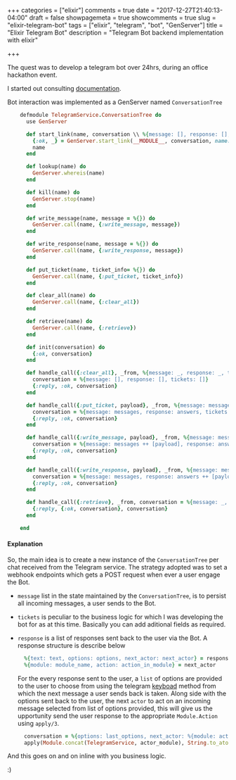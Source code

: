 +++
categories = ["elixir"]
comments = true
date = "2017-12-27T21:40:13-04:00"
draft = false
showpagemeta = true
showcomments = true
slug = "elixir-telegram-bot"
tags = ["elixir", "telegram", "bot", "GenServer"]
title = "Elixir Telegram Bot"
description = "Telegram Bot backend implementation with elixir"

+++

The quest was to develop a telegram bot over 24hrs, during an office hackathon event.

I started out consulting <a href="https://core.telegram.org/bots">documentation</a>.

Bot interaction was implemented as a GenServer named `ConversationTree`


```ruby
    defmodule TelegramService.ConversationTree do
      use GenServer

      def start_link(name, conversation \\ %{message: [], response: [], tickets: []}) do
        {:ok, _} = GenServer.start_link(__MODULE__, conversation, name: name)
        name
      end

      def lookup(name) do
        GenServer.whereis(name)
      end

      def kill(name) do
        GenServer.stop(name)
      end

      def write_message(name, message = %{}) do
        GenServer.call(name, {:write_message, message})
      end

      def write_response(name, message = %{}) do
        GenServer.call(name, {:write_response, message})
      end

      def put_ticket(name, ticket_info= %{}) do
        GenServer.call(name, {:put_ticket, ticket_info})
      end

      def clear_all(name) do
        GenServer.call(name, {:clear_all})
      end

      def retrieve(name) do
        GenServer.call(name, {:retrieve})
      end

      def init(conversation) do
        {:ok, conversation}
      end

      def handle_call({:clear_all}, _from, %{message: _, response: _, tickets: _}) do
        conversation = %{message: [], response: [], tickets: []}
        {:reply, :ok, conversation}
      end

      def handle_call({:put_ticket, payload}, _from, %{message: messages, response: answers, tickets: tickets}) do
        conversation = %{message: messages, response: answers, tickets: tickets ++ [payload]}
        {:reply, :ok, conversation}
      end

      def handle_call({:write_message, payload}, _from, %{message: messages, response: answers, tickets: tickets}) do
        conversation = %{message: messages ++ [payload], response: answers, tickets: tickets}
        {:reply, :ok, conversation}
      end

      def handle_call({:write_response, payload}, _from, %{message: messages, response: answers, tickets: tickets}) do
        conversation = %{message: messages, response: answers ++ [payload], tickets: tickets} 
        {:reply, :ok, conversation}
      end

      def handle_call({:retrieve}, _from, conversation = %{message: _, response: _, tickets: _}) do
        {:reply, {:ok, conversation}, conversation}
      end

    end
```
#### Explanation
So, the main idea is to create a new instance of the `ConversationTree` per chat received from the Telegram service.
The strategy adopted was to set a webhook endpoints which gets a POST request when ever a user engage the Bot.

 * `message` list in the state maintained by the `ConversationTree`, is to persist all incoming messages, a user sends to the Bot.
 * `tickets` is peculiar to the business logic for which I was developing the bot for as at this time. Basically you can add aditional fields as required.
 * `response` is a list of responses sent back to the user via the Bot. A response structure is describe below
    ```ruby
      %{text: text, options: options, next_actor: next_actor} = response
      %{module: module_name, action: action_in_module} = next_actor
    ```
    For the every response sent to the user, a `list` of options are provided to the user to choose from using the telegram <a href="https://core.telegram.org/bots#keyboards">keyboad</a> method
    from which the next message a user sends back is taken.
    Along side with the options sent back to the user, the next `actor` to act on an incoming message selected from list of options provided, this will give us the upportunity send the user response
    to the appropriate `Module.Action` using `apply/3`.

    ```ruby
      conversation = %{options: last_options, next_actor: %{module: actor_module, action: actor_action}, text: _} 
      apply(Module.concat(TelegramService, actor_module), String.to_atom(actor_action), [incoming_message, chat_id, message_id])
    ```

And this goes on and on inline with you business logic.

:)
